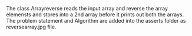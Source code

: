 The class Arrayreverse reads the input array and reverse the array elemensts and stores into a 2nd array before it prints out both the arrays.
The problem statement and Algorithm are added into the asserts folder as reversearray.jpg file.